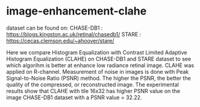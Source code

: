 # image-enhancement-clahe

dataset can be found on:
CHASE-DB1 : https://blogs.kingston.ac.uk/retinal/chasedb1/
STARE : https://cecas.clemson.edu/~ahoover/stare/

Here we compare Histogram Equalization with Contrast Limited Adaptive Histogram Equalization (CLAHE) on CHASE-DB1 and STARE dataset to see which algorihm is better at enhance low radiance retinal image. CLAHE was applied on R-channel. Measurement of noise in images is done with Peak Signal-to-Noise Ratio (PSNR) method. The higher the PSNR, the better the quality of the compressed, or reconstructed image. The experimental results show that CLAHE with tile 16x32 has higher PSNR value on the image CHASE-DB1 dataset with a PSNR value = 32.22.